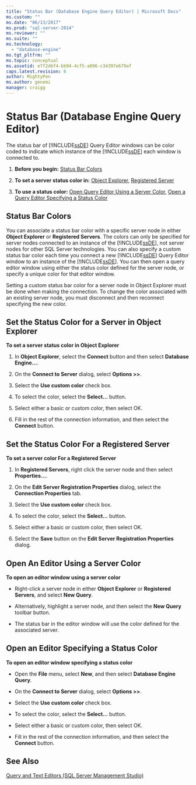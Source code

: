 ```yaml
---
title: "Status Bar (Database Engine Query Editor) | Microsoft Docs"
ms.custom: ""
ms.date: "06/13/2017"
ms.prod: "sql-server-2014"
ms.reviewer: ""
ms.suite: ""
ms.technology: 
  - "database-engine"
ms.tgt_pltfrm: ""
ms.topic: conceptual
ms.assetid: e7f2d6f4-bb94-4cf5-a096-c34397e679af
caps.latest.revision: 6
author: MightyPen
ms.author: genemi
manager: craigg
---
```

# Status Bar (Database Engine Query Editor)
  The status bar of [!INCLUDE[ssDE](../../includes/ssde-md.md)] Query Editor windows can be color coded to indicate which instance of the [!INCLUDE[ssDE](../../includes/ssde-md.md)] each window is connected to.  
  
1.  **Before you begin:**  [Status Bar Colors](#StatusBarColors)  
  
2.  **To set a server status color in:**  [Object Explorer](#SetOEServerColor), [Registered Server](#SetRegServerColor)  
  
3.  **To use a status color:**  [Open Query Editor Using a Server Color](#OpenServerColor), [Open a Query Editor Specifying a Status Color](#OpenSpecColor)  
  
##  <a name="StatusBarColors"></a> Status Bar Colors  
 You can associate a status bar color with a specific server node in either **Object Explorer** or **Registered Servers**. The colors can only be specified for server nodes connected to an instance of the [!INCLUDE[ssDE](../../includes/ssde-md.md)], not server nodes for other SQL Server technologies. You can also specify a custom status bar color each time you connect a new [!INCLUDE[ssDE](../../includes/ssde-md.md)] Query Editor window to an instance of the [!INCLUDE[ssDE](../../includes/ssde-md.md)]. You can then open a query editor window using either the status color defined for the server node, or specify a unique color for that editor window.  
  
 Setting a custom status bar color for a server node in Object Explorer must be done when making the connection. To change the color associated with an existing server node, you must disconnect and then reconnect specifying the new color.  
  
##  <a name="SetOEServerColor"></a> Set the Status Color for a Server in Object Explorer  
 **To set a server status color in Object Explorer**  
  
1.  In **Object Explorer**, select the **Connect** button and then select **Database Engine…**.  
  
2.  On the **Connect to Server** dialog, select **Options >>**.  
  
3.  Select the **Use custom color** check box.  
  
4.  To select the color, select the **Select…** button.  
  
5.  Select either a basic or custom color, then select OK.  
  
6.  Fill in the rest of the connection information, and then select the **Connect** button.  
  
##  <a name="SetRegServerColor"></a> Set the Status Color For a Registered Server  
 **To set a server color For a Registered Server**  
  
1.  In **Registered Servers**, right click the server node and then select **Properties…**.  
  
2.  On the **Edit Server Registration Properties** dialog, select the **Connection Properties** tab.  
  
3.  Select the **Use custom color** check box.  
  
4.  To select the color, select the **Select…** button.  
  
5.  Select either a basic or custom color, then select OK.  
  
6.  Select the **Save** button on the **Edit Server Registration Properties** dialog.  
  
##  <a name="OpenServerColor"></a> Open An Editor Using a Server Color  
 **To open an editor window using a server color**  
  
-   Right-click a server node in either **Object Explorer** or **Registered Servers**, and select **New Query**.  
  
-   Alternatively, highlight a server node, and then select the **New Query** toolbar button.  
  
-   The status bar in the editor window will use the color defined for the associated server.  
  
##  <a name="OpenSpecColor"></a> Open an Editor Specifying a Status Color  
 **To open an editor window specifying a status color**  
  
-   Open the **File** menu, select **New**, and then select **Database Engine Query**.  
  
-   On the **Connect to Server** dialog, select **Options >>**.  
  
-   Select the **Use custom color** check box.  
  
-   To select the color, select the **Select…** button.  
  
-   Select either a basic or custom color, then select OK.  
  
-   Fill in the rest of the connection information, and then select the **Connect** button.  
  
## See Also  
 [Query and Text Editors &#40;SQL Server Management Studio&#41;](../scripting/query-and-text-editors-sql-server-management-studio.md)  
  
  
